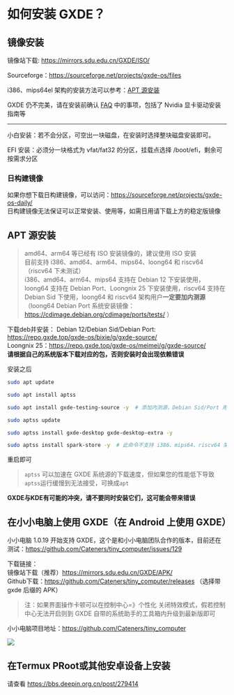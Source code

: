 # 如何安装 GXDE？

## 镜像安装



镜像站下载: https://mirrors.sdu.edu.cn/GXDE/ISO/

Sourceforge：https://sourceforge.net/projects/gxde-os/files

i386、mips64el 架构的安装方法可以参考：[APT 源安装](install.md)

GXDE 仍不完美，请在安装前确认 [FAQ](faq.md) 中的事项，包括了 Nvidia 显卡驱动安装指南等

---

小白安装：若不会分区，可空出一块磁盘，在安装时选择整块磁盘安装即可。

EFI 安装：必须分一块格式为 vfat/fat32 的分区，挂载点选择 /boot/efi，剩余可按需求分区

### 日构建镜像
如果你想下载日构建镜像，可以访问：https://sourceforge.net/projects/gxde-os-daily/  
日构建镜像无法保证可以正常安装、使用等，如需日用请下载上方的稳定版镜像  


## APT 源安装
> amd64、arm64 等已经有 ISO 安装镜像的，建议使用 ISO 安装  
> 目前支持 i386、amd64、arm64、mips64、loong64 和 riscv64（riscv64 下未测试）   
> i386、amd64、arm64、mips64 支持在 Debian 12 下安装使用，loong64 支持在 Debian Port、Loongnix 25 下安装使用，riscv64 支持在 Debian Sid 下使用，loong64 和 riscv64 架构用户**一定要加内测源**    
> （loong64 Debian Port 系统安装镜像：https://cdimage.debian.org/cdimage/ports/tests/  ） 


下载deb并安装：
Debian 12/Debian Sid/Debian Port: https://repo.gxde.top/gxde-os/bixie/g/gxde-source/  
Loongnix 25：https://repo.gxde.top/gxde-os/meimei/g/gxde-source/  
**请根据自己的系统版本下载对应的包，否则安装时会出现依赖错误**

安装之后

```bash
sudo apt update

sudo apt install aptss

sudo apt install gxde-testing-source -y  # 添加内测源，Debian Sid/Port 用户一定要用，amd64、mips64、i386、arm64 和 Loongnix 25 用户可忽略

sudo aptss update

sudo aptss install gxde-desktop gxde-desktop-extra -y

sudo aptss install spark-store -y  # 此命令不支持 i386、mips64、riscv64 架构用户

```

重启即可

> `aptss` 可以加速在 GXDE 系统源的下载速度，但如果您的性能低下导致`aptss`运行缓慢到无法接受，可换成`apt`

**GXDE与KDE有可能的冲突，请不要同时安装它们，这可能会带来错误**


## 在小小电脑上使用 GXDE（在 Android 上使用 GXDE）
小小电脑 1.0.19 开始支持 GXDE，这个是和小小电脑团队合作的版本，目前还在测试：https://github.com/Cateners/tiny_computer/issues/129  

下载链接：  
镜像站下载（推荐）https://mirrors.sdu.edu.cn/GXDE/APK/   
Github下载：https://github.com/Cateners/tiny_computer/releases   （选择带 gxde 后缀的 APK）

> 注：如果界面操作卡顿可以在控制中心=》个性化 关闭特效模式，假若控制中心无法开启则到 GXDE 自带的系统助手的工具箱内升级到最新版即可  

小小电脑项目地址：https://github.com/Cateners/tiny_computer  

![](/tiny-computer.jpg)

## 在Termux PRoot或其他安卓设备上安装

请查看 https://bbs.deepin.org.cn/post/279414
